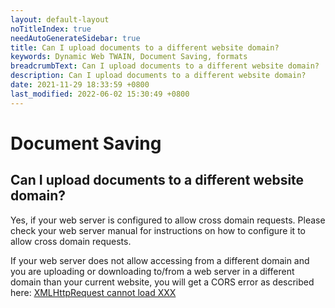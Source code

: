 ```yaml
---
layout: default-layout
noTitleIndex: true
needAutoGenerateSidebar: true
title: Can I upload documents to a different website domain?
keywords: Dynamic Web TWAIN, Document Saving, formats
breadcrumbText: Can I upload documents to a different website domain?
description: Can I upload documents to a different website domain?
date: 2021-11-29 18:33:59 +0800
last_modified: 2022-06-02 15:30:49 +0800
---
```


# Document Saving

## Can I upload documents to a different website domain?

Yes, if your web server is configured to allow cross domain requests. Please check your web server manual for instructions on how to configure it to allow cross domain requests.

If your web server does not allow accessing from a different domain and you are uploading or downloading to/from a web server in a different domain than your current website, you will get a CORS error as described here: [XMLHttpRequest cannot load XXX ](/_articles/faq/XMLHttpRequest-cannot-load.md)
